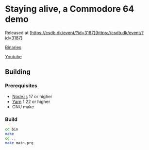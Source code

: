 # Staying alive, a Commodore 64 demo

Released at [https://csdb.dk/event/?id=3187](https://csdb.dk/event/?id=3187)

[Binaries](https://csdb.dk/release/?id=232978)

[Youtube](https://www.youtube.com/watch?v=5j-Yj2VKB5c)

## Building

### Prerequisites

- [Node.js](https://nodejs.org/) 17 or higher
- [Yarn](https://yarnpkg.com/) 1.22 or higher
- GNU make

### Build

```sh
cd bin
make 
cd ..
make main.prg
```
